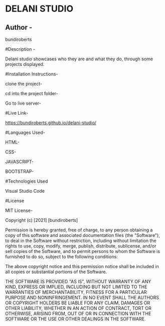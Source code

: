 # DELANI STUDIO
## Author -
bundiroberts

#Description -

Delani studio showcases who they are and what they do, through some projects displayed.

#Installation Instructions-
  
clone the project-

cd into the project folder-

Go to live server-

#Live Link-

https://bundiroberts.github.io/delani-studio/

#Languages Used-

HTML-

CSS-

JAVASCRIPT-

BOOTSTRAP-

#Technologies Used

Visual Studio Code

#License

MIT License-

Copyright (c) [2021] [bundiroberts]

Permission is hereby granted, free of charge, to any person obtaining a copy
of this software and associated documentation files (the "Software"), to deal
in the Software without restriction, including without limitation the rights
to use, copy, modify, merge, publish, distribute, sublicense, and/or sell
copies of the Software, and to permit persons to whom the Software is
furnished to do so, subject to the following conditions:

The above copyright notice and this permission notice shall be included in all
copies or substantial portions of the Software.

THE SOFTWARE IS PROVIDED "AS IS", WITHOUT WARRANTY OF ANY KIND, EXPRESS OR
IMPLIED, INCLUDING BUT NOT LIMITED TO THE WARRANTIES OF MERCHANTABILITY,
FITNESS FOR A PARTICULAR PURPOSE AND NONINFRINGEMENT. IN NO EVENT SHALL THE
AUTHORS OR COPYRIGHT HOLDERS BE LIABLE FOR ANY CLAIM, DAMAGES OR OTHER
LIABILITY, WHETHER IN AN ACTION OF CONTRACT, TORT OR OTHERWISE, ARISING FROM,
OUT OF OR IN CONNECTION WITH THE SOFTWARE OR THE USE OR OTHER DEALINGS IN THE
SOFTWARE.